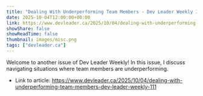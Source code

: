 ```yaml
---
title: "Dealing With Underperforming Team Members - Dev Leader Weekly 111"
date: 2025-10-04T12:00:00+00:00
link: https://www.devleader.ca/2025/10/04/dealing-with-underperforming-team-members-dev-leader-weekly-111
showShare: false
showReadTime: false
thumbnail: images/misc.png
tags: ["devleader.ca"]
---
```

Welcome to another issue of Dev Leader Weekly! In this issue, I discuss navigating situations where team members are underperforming.

- Link to article: https://www.devleader.ca/2025/10/04/dealing-with-underperforming-team-members-dev-leader-weekly-111